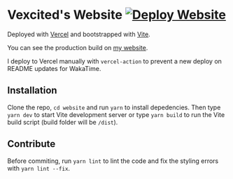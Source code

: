 # Vexcited's Website [![Deploy Website](https://github.com/Vexcited/Vexcited/actions/workflows/website-deploy.yml/badge.svg)](https://vexcited.vercel.app/)

Deployed with [Vercel](https://vercel.com) and bootstrapped with [Vite](https://vitejs.dev/).

You can see the production build on [my website](https://vexcited.vercel.app/).

I deploy to Vercel manually with `vercel-action` to prevent a new deploy on README updates for WakaTime.

## Installation

Clone the repo, `cd website` and run `yarn` to install depedencies.
Then type `yarn dev` to start Vite development server
or type `yarn build` to run the Vite build script (build folder will be `/dist`).

## Contribute

Before commiting, run `yarn lint` to lint the code and fix the styling errors with `yarn lint --fix`.

